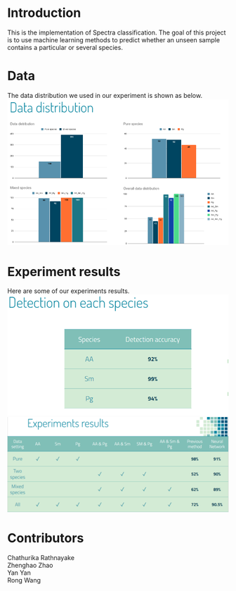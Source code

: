 # Introduction
This is the implementation of Spectra classification. The goal of this project is to use machine learning methods to predict whether an unseen sample contains a particular or several species.

# Data
The data distribution we used in our experiment is shown as below.<br>
![image](https://github.com/ichbill/Spectra_classification/blob/main/assets/img/data_distribution.png)

# Experiment results
Here are some of our experiments results.<br>
![image](https://github.com/ichbill/Spectra_classification/blob/main/assets/img/detection.png)<br>
![image](https://github.com/ichbill/Spectra_classification/blob/main/assets/img/results.png)

# Contributors
Chathurika Rathnayake <br>
Zhenghao Zhao <br>
Yan Yan <br>
Rong Wang <br>
